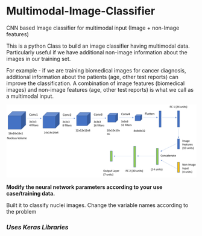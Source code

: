 # Multimodal-Image-Classifier
CNN based Image classifier for multimodal input (Image + non-Image features)

This is a python Class to build an image classifier having multimodal data. Particularly useful if we have additional non-image information about the images in our training set.

For example - if we are training biomedical images for cancer diagnosis, additional information about the patients (age, other test reports) can improve the classification. A combination of image features (biomedical images) and non-image features (age, other test reports) is what we call as a multimodal input.

![alt text](https://github.com/SamarthGupta93/Multimodal-Image-Classifier/blob/master/multimodal_network_drawing.PNG 'Model')

**Modify the neural network parameters according to your use case/training data.**

Built it to classify nuclei images. Change the variable names according to the problem

### _Uses Keras Libraries_
